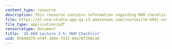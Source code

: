 ```yaml
---
content_type: resource
description: This resource contains information regarding M&M checklist.
file: https://ol-ocw-studio-app-qa.s3.amazonaws.com/courses/16-660j-introduction-to-lean-six-sigma-methods-january-iap-2012/85699d79ef4f30de7d1564a70f298ca8_MIT16_660JIAP12_3-5MMChe.pdf
file_type: application/pdf
resourcetype: Document
title: '16.660 Lecture 3-5: M&M Checklist'
uid: 85699d79-ef4f-30de-7d15-64a70f298ca8
---
```

